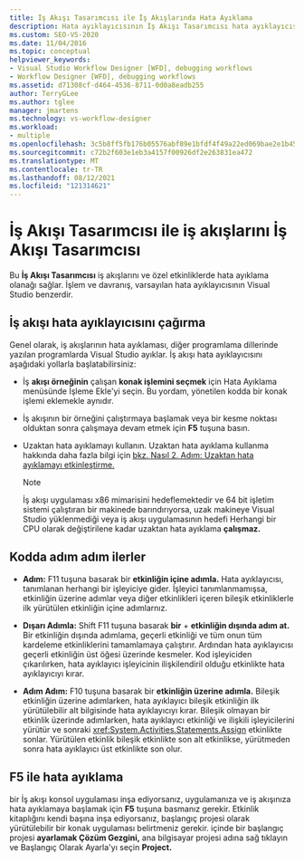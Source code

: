 ```yaml
---
title: İş Akışı Tasarımcısı ile İş Akışlarında Hata Ayıklama
description: Hata ayıklayıcısının İş Akışı Tasarımcısı hata ayıklayıcısına benzer bir işlemle iş akışlarının ve özel etkinliklerin Visual Studio öğrenin.
ms.custom: SEO-VS-2020
ms.date: 11/04/2016
ms.topic: conceptual
helpviewer_keywords:
- Visual Studio Workflow Designer [WFD], debugging workflows
- Workflow Designer [WFD], debugging workflows
ms.assetid: d71308cf-d464-4536-8711-0d0a8eadb255
author: TerryGLee
ms.author: tglee
manager: jmartens
ms.technology: vs-workflow-designer
ms.workload:
- multiple
ms.openlocfilehash: 3c5b8ff5fb176b05576abf89e1bfdf4f49a22ed069bae2e1b459bc9bcedf696b
ms.sourcegitcommit: c72b2f603e1eb3a4157f00926df2e263831ea472
ms.translationtype: MT
ms.contentlocale: tr-TR
ms.lasthandoff: 08/12/2021
ms.locfileid: "121314621"
---
```

# <a name="debug-workflows-with-the-workflow-designer"></a>İş Akışı Tasarımcısı ile iş akışlarını İş Akışı Tasarımcısı

Bu **İş Akışı Tasarımcısı** iş akışlarını ve özel etkinliklerde hata ayıklama olanağı sağlar. İşlem ve davranış, varsayılan hata ayıklayıcısının Visual Studio benzerdir.

## <a name="invoke-the-workflow-debugger"></a>İş akışı hata ayıklayıcısını çağırma

Genel olarak, iş akışlarının hata ayıklaması, diğer programlama dillerinde yazılan programlarda Visual Studio ayıklar. İş akışı hata ayıklayıcısını aşağıdaki yollarla başlatabilirsiniz:

- İş **akışı örneğinin** çalışan **konak işlemini seçmek** için Hata Ayıklama menüsünde İşleme Ekle'yi seçin. Bu yordam, yönetilen kodda bir konak işlemi eklemekle aynıdır.

- İş akışının bir örneğini çalıştırmaya başlamak veya bir kesme noktası olduktan sonra çalışmaya devam etmek için **F5** tuşuna basın.

- Uzaktan hata ayıklamayı kullanın. Uzaktan hata ayıklama kullanma hakkında daha fazla bilgi için [bkz. Nasıl 2. Adım: Uzaktan hata ayıklamayı etkinleştirme.](/previous-versions/visualstudio/visual-studio-2010/febz73k0(v=vs.100))

   > [!NOTE]
   > İş akışı uygulaması x86 mimarisini hedeflemektedir ve 64 bit işletim sistemi çalıştıran bir makinede barındırıyorsa, uzak makineye Visual Studio yüklenmediği veya iş akışı uygulamasının hedefi Herhangi bir CPU olarak değiştirilene kadar uzaktan hata ayıklama **çalışmaz.**

## <a name="step-through-code"></a>Kodda adım adım ilerler

- **Adım:** F11 tuşuna basarak bir **etkinliğin içine adımla.** Hata ayıklayıcısı, tanımlanan herhangi bir işleyiciye gider. İşleyici tanımlanmamışsa, etkinliğin üzerine adımlar veya diğer etkinlikleri içeren bileşik etkinliklerle ilk yürütülen etkinliğin içine adımlarnız.

- **Dışarı Adımla:** Shift F11 tuşuna basarak **bir** + **etkinliğin dışında adım at.** Bir etkinliğin dışında adımlama, geçerli etkinliği ve tüm onun tüm kardeleme etkinliklerini tamamlamaya çalıştırır. Ardından hata ayıklayıcısı geçerli etkinliğin üst öğesi üzerinde kesmeler. Kod işleyiciden çıkarılırken, hata ayıklayıcı işleyicinin ilişkilendiril olduğu etkinlikte hata ayıklayıcıyı kırar.

- **Adım Adım:** F10 tuşuna basarak bir **etkinliğin üzerine adımla.** Bileşik etkinliğin üzerine adımlarken, hata ayıklayıcı bileşik etkinliğin ilk yürütülebilir alt bilgisinde hata ayıklayıcıyı kırar. Bileşik olmayan bir etkinlik üzerinde adımlarken, hata ayıklayıcı etkinliği ve ilişkili işleyicilerini yürütür ve sonraki <xref:System.Activities.Statements.Assign> etkinlikte sonlar. Yürütülen etkinlik bileşik etkinlikte son alt etkinlikse, yürütmeden sonra hata ayıklayıcı üst etkinlikte son olur.

## <a name="debug-with-f5"></a>F5 ile hata ayıklama

bir İş akışı konsol uygulaması inşa ediyorsanız, uygulamanıza ve iş akışınıza hata ayıklamaya başlamak için **F5** tuşuna basmanız gerekir. Etkinlik kitaplığını kendi başına inşa ediyorsanız, başlangıç projesi olarak yürütülebilir bir konak uygulaması belirtmeniz gerekir. içinde bir başlangıç projesi **ayarlamak Çözüm Gezgini,** ana bilgisayar projesi adına sağ tıklayın ve Başlangıç Olarak Ayarla'yı seçin **Project.**

